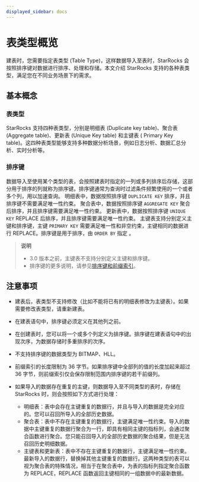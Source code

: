 ```yaml
---
displayed_sidebar: docs
---
```


# 表类型概览

建表时，您需要指定表类型 (Table Type)，这样数据导入至表时，StarRocks 会按照排序键对数据进行排序、处理和存储。本文介绍 StarRocks 支持的各种表类型，满足您在不同业务场景下的需求。

## 基本概念

### 表类型

StarRocks 支持四种表类型，分别是明细表 (Duplicate key table)、聚合表 (Aggregate table)、更新表 (Unique Key table) 和主键表 ( Primary Key table)。这四种表类型能够支持多种数据分析场景，例如日志分析、数据汇总分析、实时分析等。

### 排序键

数据导入至使用某个类型的表，会按照建表时指定的一列或多列排序后存储，这部分用于排序的列就称为排序键。排序键通常为查询时过滤条件频繁使用的一个或者多个列，用以加速查询。
明细表中，数据按照排序键 `DUPLICATE KEY` 排序，并且排序键不需要满足唯一性约束。
聚合表中，数据按照排序键 `AGGREGATE KEY` 聚合后排序，并且排序键需要满足唯一性约束。
更新表中，数据按照排序键 `UNIQUE KEY` REPLACE 后排序，并且排序键需要满足唯一性约束。
主键表支持分别定义主键和排序键，主键 `PRIMARY KEY` 需要满足唯一性和非空约束，主键相同的数据进行 REPLACE。排序键是用于排序，由 `ORDER BY` 指定 。
> **说明**
>
> - 3.0 版本之前，主键表不支持分别定义主键和排序键。
> - 排序键的更多说明，请参见[排序键和前缀索引](../indexes/Prefix_index_sort_key.md)。

## 注意事项

- 建表后，表类型不支持修改（比如不能将已有的明细表修改为主键表）。如果需要修改表类型，请重新建表。

- 在建表语句中，排序键必须定义在其他列之前。

- 在创建表时，您可以将一个或多个列定义为排序键。排序键在建表语句中的出现次序，为数据存储时多重排序的次序。

- 不支持排序键的数据类型为 BITMAP、HLL。

- 前缀索引的长度限制为 36 字节。如果排序键中全部列的值的长度加起来超过 36 字节，则前缀索引仅会保存限制范围内排序键的若干前缀列。

- 如果导入的数据存在重复的主键，则数据导入至不同类型的表时，存储在 StarRocks 时，则会按照如下方式进行处理：
  - 明细表：表中会存在主键重复的数据行，并且与导入的数据是完全对应的。您可以召回所导入的全部历史数据。
  - 聚合表：表中不存在主键重复的数据行，主键满足唯一性约束。导入的数据中主键重复的数据行聚合为一行，即具有相同主键的指标列，会通过聚合函数进行聚合。您只能召回导入的全部历史数据的聚合结果，但是无法召回历史明细数据。
  - 主键表和更新表：表中不存在主键重复的数据行，主键满足唯一性约束。最新导入的数据行，替换掉其他主键重复的数据行。这两种类型的表可以视为聚合表的特殊情况，相当于在聚合表中，为表的指标列指定聚合函数为 REPLACE，REPLACE 函数返回主键相同的一组数据中的最新数据。
